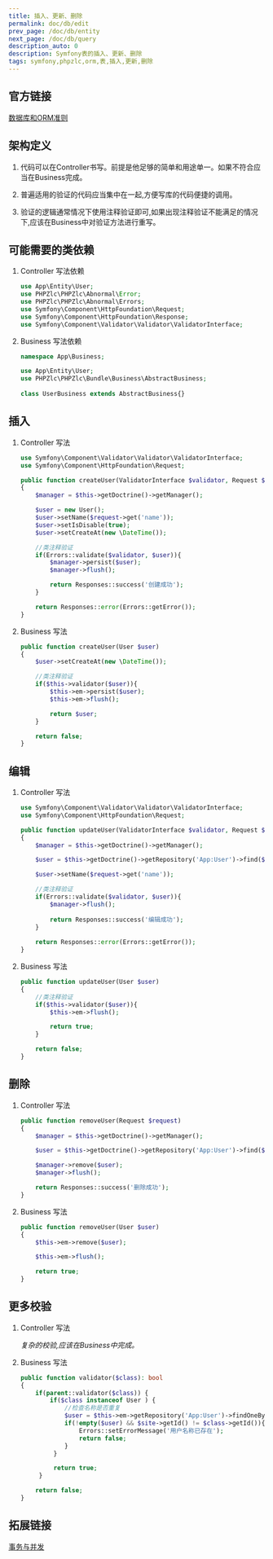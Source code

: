 ```yaml
---
title: 插入、更新、删除
permalink: doc/db/edit
prev_page: /doc/db/entity
next_page: /doc/db/query
description_auto: 0
description: Symfony表的插入、更新、删除
tags: symfony,phpzlc,orm,表,插入,更新,删除
---
```


## 官方链接

[数据库和ORM准则](https://symfony.com/doc/4.4/doctrine.html)

## 架构定义

1. 代码可以在Controller书写。前提是他足够的简单和用途单一。如果不符合应当在Business完成。

2. 普遍适用的验证的代码应当集中在一起,方便写库的代码便捷的调用。

3. 验证的逻辑通常情况下使用注释验证即可,如果出现注释验证不能满足的情况下,应该在Business中对验证方法进行重写。

## 可能需要的类依赖

1. Controller 写法依赖

    ```php
    use App\Entity\User;
    use PHPZlc\PHPZlc\Abnormal\Error;
    use PHPZlc\PHPZlc\Abnormal\Errors;
    use Symfony\Component\HttpFoundation\Request;
    use Symfony\Component\HttpFoundation\Response;
    use Symfony\Component\Validator\Validator\ValidatorInterface;
    ```

2. Business 写法依赖

    ```php
    namespace App\Business;
   
    use App\Entity\User;
    use PHPZlc\PHPZlc\Bundle\Business\AbstractBusiness;
        
    class UserBusiness extends AbstractBusiness{}
    ```

## 插入

1. Controller 写法

    ```php
    use Symfony\Component\Validator\Validator\ValidatorInterface;
    use Symfony\Component\HttpFoundation\Request;
    
    public function createUser(ValidatorInterface $validator, Request $request)
    {
        $manager = $this->getDoctrine()->getManager();

        $user = new User();
        $user->setName($request->get('name'));
        $user->setIsDisable(true);
        $user->setCreateAt(new \DateTime());

        //类注释验证
        if(Errors::validate($validator, $user)){
            $manager->persist($user);
            $manager->flush();

            return Responses::success('创建成功');
        }

        return Responses::error(Errors::getError());
    }
    ```

2. Business 写法

    ```php
    public function createUser(User $user)
    {
        $user->setCreateAt(new \DateTime());

        //类注释验证
        if($this->validator($user)){
            $this->em->persist($user);
            $this->em->flush();

            return $user;
        }

        return false;
    }
    ```

## 编辑

1. Controller 写法

    ```php
    use Symfony\Component\Validator\Validator\ValidatorInterface;
    use Symfony\Component\HttpFoundation\Request;
    
    public function updateUser(ValidatorInterface $validator, Request $request)
    {
        $manager = $this->getDoctrine()->getManager();

        $user = $this->getDoctrine()->getRepository('App:User')->find($request->get('id'));

        $user->setName($request->get('name'));

        //类注释验证
        if(Errors::validate($validator, $user)){
            $manager->flush();
            
            return Responses::success('编辑成功');
        }
        
        return Responses::error(Errors::getError());
    }
    ```

2. Business 写法

    ```php
    public function updateUser(User $user)
    {
        //类注释验证
        if($this->validator($user)){
            $this->em->flush();

            return true;
        }

        return false;
    }
    ```   

## 删除

1. Controller 写法

    ```php
    public function removeUser(Request $request)
    {
        $manager = $this->getDoctrine()->getManager();

        $user = $this->getDoctrine()->getRepository('App:User')->find($request->get('id'));

        $manager->remove($user);
        $manager->flush();

        return Responses::success('删除成功');
    }
    ```

2. Business 写法

    ```php
    public function removeUser(User $user)
    {
        $this->em->remove($user);

        $this->em->flush();

        return true;
    }
    ```
   
## 更多校验

1. Controller 写法

    _复杂的校验,应该在Business中完成。_

2. Business 写法

    ```php
    public function validator($class): bool
    {
        if(parent::validator($class)) {
            if($class instanceof User ) {
                //检查名称是否重复
                $user = $this->em->getRepository('App:User')->findOneBy(['name' => $class->getName()]);
                if(!empty($user) && $site->getId() != $class->getId()){
                    Errors::setErrorMessage('用户名称已存在');
                    return false;
                }
             }

             return true;
         }

        return false;
    }
    ```
   
## 拓展链接

[事务与并发](https://www.doctrine-project.org/projects/doctrine-orm/en/2.7/reference/transactions-and-concurrency.html#transactions-and-concurrency)
